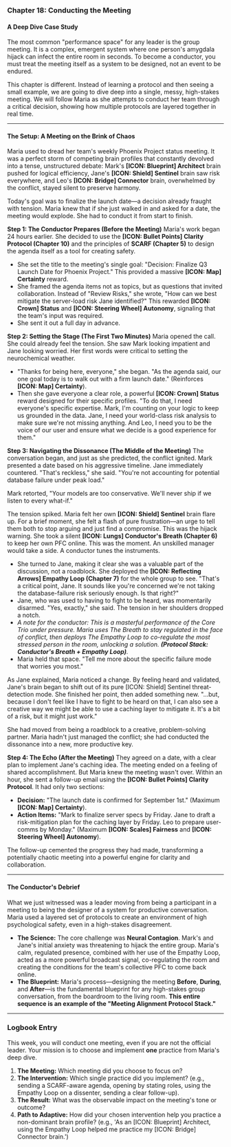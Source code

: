 ### **Chapter 18: Conducting the Meeting**
#### A Deep Dive Case Study

The most common "performance space" for any leader is the group meeting. It is a complex, emergent system where one person's amygdala hijack can infect the entire room in seconds. To become a conductor, you must treat the meeting itself as a system to be designed, not an event to be endured.

This chapter is different. Instead of learning a protocol and then seeing a small example, we are going to dive deep into a single, messy, high-stakes meeting. We will follow Maria as she attempts to conduct her team through a critical decision, showing how multiple protocols are layered together in real time.

***

#### **The Setup: A Meeting on the Brink of Chaos**

Maria used to dread her team's weekly Phoenix Project status meeting. It was a perfect storm of competing brain profiles that constantly devolved into a tense, unstructured debate: Mark's **[ICON: Blueprint] Architect** brain pushed for logical efficiency, Jane's **[ICON: Shield] Sentinel** brain saw risk everywhere, and Leo's **[ICON: Bridge] Connector** brain, overwhelmed by the conflict, stayed silent to preserve harmony.

Today's goal was to finalize the launch date—a decision already fraught with tension. Maria knew that if she just walked in and asked for a date, the meeting would explode. She had to conduct it from start to finish.

**Step 1: The Conductor Prepares (Before the Meeting)**
Maria's work began 24 hours earlier. She decided to use the **[ICON: Bullet Points] Clarity Protocol (Chapter 10)** and the principles of **SCARF (Chapter 5)** to design the agenda itself as a tool for creating safety.
*   She set the title to the meeting's single goal: "Decision: Finalize Q3 Launch Date for Phoenix Project." This provided a massive **[ICON: Map] Certainty** reward.
*   She framed the agenda items not as topics, but as questions that invited collaboration. Instead of "Review Risks," she wrote, "How can we best mitigate the server-load risk Jane identified?" This rewarded **[ICON: Crown] Status** and **[ICON: Steering Wheel] Autonomy**, signaling that the team's input was required.
*   She sent it out a full day in advance.

**Step 2: Setting the Stage (The First Two Minutes)**
Maria opened the call. She could already feel the tension. She saw Mark looking impatient and Jane looking worried. Her first words were critical to setting the neurochemical weather.
*   "Thanks for being here, everyone," she began. "As the agenda said, our one goal today is to walk out with a firm launch date." (Reinforces **[ICON: Map] Certainty**).
*   Then she gave everyone a clear role, a powerful **[ICON: Crown] Status** reward designed for their specific profiles. "To do that, I need everyone's specific expertise. Mark, I'm counting on your logic to keep us grounded in the data. Jane, I need your world-class risk analysis to make sure we're not missing anything. And Leo, I need you to be the voice of our user and ensure what we decide is a good experience for them."

**Step 3: Navigating the Dissonance (The Middle of the Meeting)**
The conversation began, and just as she predicted, the conflict ignited. Mark presented a date based on his aggressive timeline. Jane immediately countered. "That's reckless," she said. "You're not accounting for potential database failure under peak load."

Mark retorted, "Your models are too conservative. We'll never ship if we listen to every what-if."

The tension spiked. Maria felt her own **[ICON: Shield] Sentinel** brain flare up. For a brief moment, she felt a flash of pure frustration—an urge to tell them both to stop arguing and just find a compromise. This was the hijack warning. She took a silent **[ICON: Lungs] Conductor's Breath (Chapter 6)** to keep her own PFC online. This was the moment. An unskilled manager would take a side. A conductor tunes the instruments.

*   She turned to Jane, making it clear she was a valuable part of the discussion, not a roadblock. She deployed the **[ICON: Reflecting Arrows] Empathy Loop (Chapter 7)** for the whole group to see. "That's a critical point, Jane. It sounds like you're concerned we're not taking the database-failure risk seriously enough. Is that right?"
*   Jane, who was used to having to fight to be heard, was momentarily disarmed. "Yes, exactly," she said. The tension in her shoulders dropped a notch.
*   *A note for the conductor: This is a masterful performance of the Core Trio under pressure. Maria uses The Breath to stay regulated in the face of conflict, then deploys The Empathy Loop to co-regulate the most stressed person in the room, unlocking a solution. **(Protocol Stack: Conductor's Breath + Empathy Loop)**.*
*   Maria held that space. "Tell me more about the specific failure mode that worries you most."

As Jane explained, Maria noticed a change. By feeling heard and validated, Jane's brain began to shift out of its pure [ICON: Shield] Sentinel threat-detection mode. She finished her point, then added something new. "...but, because I don't feel like I have to fight to be heard on that, I can also see a creative way we might be able to use a caching layer to mitigate it. It's a bit of a risk, but it might just work."

She had moved from being a roadblock to a creative, problem-solving partner. Maria hadn't just managed the conflict; she had conducted the dissonance into a new, more productive key.

**Step 4: The Echo (After the Meeting)**
They agreed on a date, with a clear plan to implement Jane's caching idea. The meeting ended on a feeling of shared accomplishment. But Maria knew the meeting wasn't over. Within an hour, she sent a follow-up email using the **[ICON: Bullet Points] Clarity Protocol**. It had only two sections:
*   **Decision:** "The launch date is confirmed for September 1st." (Maximum **[ICON: Map] Certainty**).
*   **Action Items:** "Mark to finalize server specs by Friday. Jane to draft a risk-mitigation plan for the caching layer by Friday. Leo to prepare user-comms by Monday." (Maximum **[ICON: Scales] Fairness** and **[ICON: Steering Wheel] Autonomy**).

The follow-up cemented the progress they had made, transforming a potentially chaotic meeting into a powerful engine for clarity and collaboration.

***

#### **The Conductor's Debrief**
What we just witnessed was a leader moving from being a participant in a meeting to being the designer of a system for productive conversation. Maria used a layered set of protocols to create an environment of high psychological safety, even in a high-stakes disagreement.

*   **The Science:** The core challenge was **Neural Contagion**. Mark's and Jane's initial anxiety was threatening to hijack the entire group. Maria's calm, regulated presence, combined with her use of the Empathy Loop, acted as a more powerful broadcast signal, co-regulating the room and creating the conditions for the team's collective PFC to come back online.
*   **The Blueprint:** Maria's process—designing the meeting **Before**, **During**, and **After**—is the fundamental blueprint for any high-stakes group conversation, from the boardroom to the living room. **This entire sequence is an example of the "Meeting Alignment Protocol Stack."**

---
### **Logbook Entry**

This week, you will conduct one meeting, even if you are not the official leader. Your mission is to choose and implement **one** practice from Maria's deep dive.

1.  **The Meeting:** Which meeting did you choose to focus on?
2.  **The Intervention:** Which single practice did you implement? (e.g., sending a SCARF-aware agenda, opening by stating roles, using the Empathy Loop on a dissenter, sending a clear follow-up).
3.  **The Result:** What was the observable impact on the meeting's tone or outcome?
4.  **Path to Adaptive:** How did your chosen intervention help you practice a non-dominant brain profile? (e.g., 'As an [ICON: Blueprint] Architect, using the Empathy Loop helped me practice my [ICON: Bridge] Connector brain.')
      